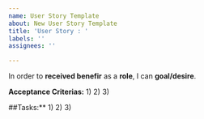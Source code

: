 ```yaml
---
name: User Story Template
about: New User Story Template
title: 'User Story : '
labels: ''
assignees: ''

---
```


In order to **received benefir** as a **role**, I can **goal/desire**.

**Acceptance Criterias:**
1)
2)
3)

##Tasks:**
1)
2)
3)
